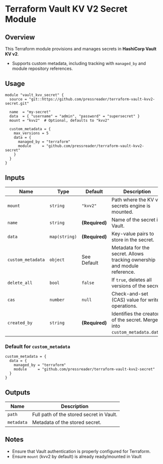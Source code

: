 # Terraform Vault KV V2 Secret Module

## Overview
This Terraform module provisions and manages secrets in **HashiCorp Vault KV v2**. 


- Supports custom metadata, including tracking with `managed_by` and module repository references.

## Usage
```hcl
module "vault_kvv_secret" {
  source = "git::https://github.com/pressreader/terraform-vault-kvv2-secret.git"

  name  = "my-secret"
  data  = { "username" = "admin", "password" = "supersecret" }
  mount = "kvv2"  # Optional, defaults to "kvv2"

  custom_metadata = {
    max_versions = 5
    data = {
      managed_by = "terraform"
      module     = "github.com/pressreader/terraform-vault-kvv2-secret"
    }
  }
}
```

## Inputs

| Name              | Type        | Default | Description |
|-------------------|------------|---------|-------------|
| `mount`          | `string`    | `"kvv2"` | Path where the KV v2 secrets engine is mounted. |
| `name`           | `string`    | **(Required)** | Name of the secret in Vault. |
| `data`           | `map(string)` | **(Required)** | Key-value pairs to store in the secret. |
| `custom_metadata` | `object`    | See Default | Metadata for the secret. Allows tracking ownership and module reference. |
| `delete_all`     | `bool`      | `false` | If `true`, deletes all versions of the secret. |
| `cas`            | `number`    | `null`  | Check-and-set (CAS) value for write operations. |
| `created_by`     | `string`    | **(Required)** | Identifies the creator of the secret. Merged into `custom_metadata.data`. |

### Default for `custom_metadata`
```hcl
custom_metadata = {
  data = {
    managed_by = "terraform"
    module     = "github.com/pressreader/terraform-vault-kvv2-secret"
  }
}
```

## Outputs

| Name   | Description |
|--------|-------------|
| `path` | Full path of the stored secret in Vault. |
| `metadata` | Metadata of the stored secret. |

## Notes
- Ensure that Vault authentication is properly configured for Terraform.
- Ensure `mount` (kvv2 by default) is already ready/mounted in Vault


